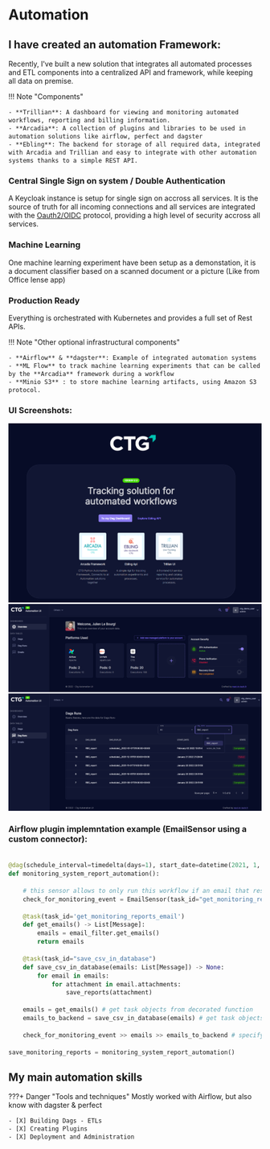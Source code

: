 # Automation

## I have created an automation Framework:

Recently, I've built a new solution that integrates all automated processes and ETL components into a centralized API and framework, while keeping all data on premise.

!!! Note "Components"

    - **Trillian**: A dashboard for viewing and monitoring automated workflows, reporting and billing information.
    - **Arcadia**: A collection of plugins and libraries to be used in automation solutions like airflow, perfect and dagster
    - **Ebling**: The backend for storage of all required data, integrated with Arcadia and Trillian and easy to integrate with other automation systems thanks to a simple REST API.


### Central Single Sign on system / Double Authentication

A Keycloak instance is setup for single sign on accross all services.
It is the source of truth for all incoming connections and all services are integrated with the <a href="https://openid.net/connect/" class="external-link" target="_blank">Oauth2/OIDC</a> protocol, providing a high level of security accross all services.

### Machine Learning

One machine learning experiment have been setup as a demonstation, it is a document classifier based on a scanned document or a picture (Like from Office lense app)

### Production Ready

Everything is orchestrated with Kubernetes and provides a full set of Rest APIs.

!!! Note "Other optional infrastructural components"

    - **Airflow** & **dagster**: Example of integrated automation systems
    - **ML Flow** to track machine learning experiments that can be called by the **Arcadia** framework during a workflow
    - **Minio S3** : to store machine learning artifacts, using Amazon S3 protocol.


### UI Screenshots:
![](images/automation.png)
![](images/automation2.png)
![](images/automation3.png)


### Airflow plugin implemntation example (EmailSensor using a custom connector):

```python

@dag(schedule_interval=timedelta(days=1), start_date=datetime(2021, 1, 20), catchup=False)
def monitoring_system_report_automation():
    
    # this sensor allows to only run this workflow if an email that responds to the email_filter specified is found
    check_for_monitoring_event = EmailSensor(task_id="get_monitoring_reports_email", email_filter=email_filter)
    
    @task(task_id='get_monitoring_reports_email')
    def get_emails() -> List[Message]:
        emails = email_filter.get_emails()
        return emails

    @task(task_id="save_csv_in_database")
    def save_csv_in_database(emails: List[Message]) -> None:
        for email in emails:
            for attachment in email.attachments:
                save_reports(attachment)
    
    emails = get_emails() # get task objects from decorated function
    emails_to_backend = save_csv_in_database(emails) # get task objects from decorated function
    
    check_for_monitoring_event >> emails >> emails_to_backend # specify order of execution 

save_monitoring_reports = monitoring_system_report_automation()
```

## My main automation skills

???+ Danger "Tools and techniques"
    Mostly worked with Airflow, but also know with dagster & perfect

    - [X] Building Dags - ETLs
    - [X] Creating Plugins
    - [X] Deployment and Administration
